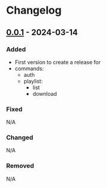 # Changelog

## [0.0.1] - 2024-03-14

### Added
- First version to create a release for
- commands:
  - auth
  - playlist:
    - list
    - download

### Fixed
N/A

### Changed
N/A

### Removed
N/A


[0.0.1]: https://github.com/amieldelatorre/spotilistcli/releases/tag/0.0.1